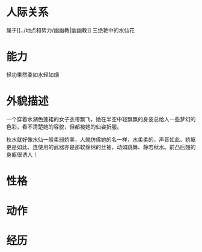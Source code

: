 
# 人际关系
属于[[../地点和势力/幽幽教|幽幽教]]
三绝艳中的水仙花
# 能力
轻功果然柔如水轻如烟

# 外貌描述
一个穿着水湖色莲裙的女子衣带飘飞，她在半空中轻飘飘的身姿总给人一些梦幻的色彩，看不清楚她的容貌，但都被她的仙姿折服。

秋水就好像水仙一般柔弱娇美，人就仿佛她的名一样，水柔柔的，声音如此、娇躯更是如此、连使用的武器亦是那软绵绵的丝袖，动如跳舞、静若秋水。前凸后翘的身躯很诱人！

# 性格

# 动作

# 经历